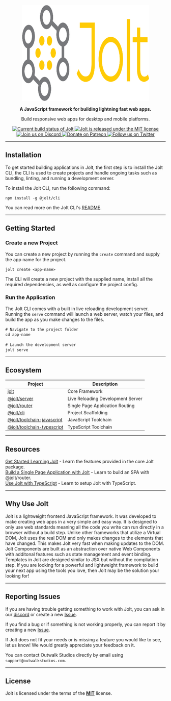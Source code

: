 <div align="center">
    <img src="https://raw.githubusercontent.com/OutwalkStudios/jolt/master/resources/jolt-logo.svg" alt="Jolt" width="400px" height="300px" />
</div>

<div align="center">
    <p><strong>A JavaScript framework for building lightning fast web apps.</strong></p>
    <p>Build responsive web apps for desktop and mobile platforms.</p>
    <a href="#">
        <img src="https://github.com/OutwalkStudios/jolt/workflows/build/badge.svg" alt="Current build status of Jolt">
    </a>
    <a href="https://github.com/OutwalkStudios/jolt/blob/master/LICENSE">
        <img src="https://img.shields.io/badge/license-MIT-blue.svg" alt="Jolt is released under the MIT license">
    </a>
    <a href="https://discord.gg/jMQHZkG">
        <img src="https://img.shields.io/badge/chat-on%20discord-7289da.svg" alt="Join us on Discord">
    </a>
    <a href="https://www.patreon.com/outwalkstudios">
        <img src="https://img.shields.io/badge/patreon-donate-green.svg" alt="Donate on Patreon">
    </a>
    <a href="https://twitter.com/OutwalkStudios">
        <img src="https://img.shields.io/badge/follow-on%20twitter-4AA1EC.svg" alt="Follow us on Twitter">
    </a>
</div>

---

## Installation

To get started building applications in Jolt, the first step is to install the Jolt CLI,
the CLI is used to create projects and handle ongoing tasks such as bundling, linting, and running a development server.

To install the Jolt CLI, run the following command:
```
npm install -g @jolt/cli
```

You can read more on the Jolt CLI's [README](https://github.com/OutwalkStudios/jolt/tree/master/packages/cli#readme).

---

## Getting Started

### Create a new Project

You can create a new project by running the `create` command and supply the app name for the project.
```
jolt create <app-name>
```

The CLI will create a new project with the supplied name, install all the required dependencies, as well as configure the project config.

### Run the Application

The Jolt CLI comes with a built in live reloading development server.
Running the `serve` command will launch a web server, watch your files, and build the app as you make changes to the files.
```
# Navigate to the project folder
cd app-name

# Launch the development server
jolt serve
```

---

## Ecosystem

| Project | Description |
|---------|-------------|
| [jolt](https://www.npmjs.com/package/jolt)      | Core Framework |
| [@jolt/server](https://www.npmjs.com/package/@jolt/server)        | Live Reloading Development Server |
| [@jolt/router](https://www.npmjs.com/package/@jolt/router)      | Single Page Application Routing |
| [@jolt/cli](https://www.npmjs.com/package/@jolt/cli)        | Project Scaffolding |
| [@jolt/toolchain-javascript](https://www.npmjs.com/package/@jolt/toolchain-javascript) | JavaScript Toolchain |
| [@jolt/toolchain-typescript](https://www.npmjs.com/package/@jolt/toolchain-typescript) | TypeScript Toolchain |

---

## Resources

[Get Started Learning Jolt](https://github.com/OutwalkStudios/jolt/tree/master/packages/jolt#readme) - Learn the features provided in the core Jolt package. </br>
[Build a Single Page Application with Jolt](https://github.com/OutwalkStudios/jolt/tree/master/packages/router#readme) - Learn to build an SPA with @jolt/router. </br>
[Use Jolt with TypeScript](https://github.com/OutwalkStudios/jolt/tree/master/packages/toolchain-typescript#readme) - Learn to setup Jolt with TypeScript. </br>

---

## Why Use Jolt

Jolt is a lightweight frontend JavaScript framework. It was developed to make creating web apps in a very simple and easy way. It is designed to only use web standards meaning all the code you write can run directly in a browser without a build step. Unlike other frameworks that utilize a Virtual DOM, Jolt uses the real DOM and only makes changes to the elements that have changed. This makes Jolt very fast when making updates to the DOM. Jolt Components are built as an abstraction over native Web Components with additonal features such as state management and event binding. Templates in Jolt are designed similar to JSX but without the compliation step. If you are looking for a powerful and lightweight framework to build your next app using the tools you love, then Jolt may be the solution your looking for!

---

## Reporting Issues

If you are having trouble getting something to work with Jolt, you can ask in our [discord](https://discord.gg/jMQHZkG) or create a new [Issue](https://github.com/OutwalkStudios/jolt/issues).

If you find a bug or if something is not working properly, you can report it by creating a new [Issue](https://github.com/OutwalkStudios/jolt/issues).

If Jolt does not fit your needs or is missing a feature you would like to see, let us know! We would greatly appreciate your feedback on it.

You can contact Outwalk Studios directly by email using `support@outwalkstudios.com`.

---

## License

Jolt is licensed under the terms of the [**MIT**](https://github.com/OutwalkStudios/jolt/blob/master/LICENSE) license.
